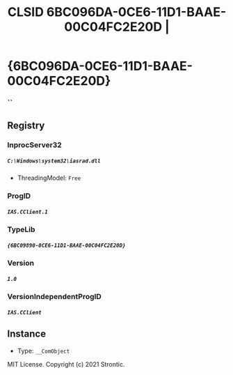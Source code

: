 ﻿---
title: "CLSID 6BC096DA-0CE6-11D1-BAAE-00C04FC2E20D | "
excerpt: What is COM-Object CLSID 6BC096DA-0CE6-11D1-BAAE-00C04FC2E20D?
---

# {6BC096DA-0CE6-11D1-BAAE-00C04FC2E20D}

### ``

## Registry


### InprocServer32

##### `C:\Windows\system32\iasrad.dll`
* ThreadingModel: `Free`

### ProgID

##### `IAS.CClient.1`

### TypeLib

##### `{6BC09890-0CE6-11D1-BAAE-00C04FC2E20D}`

### Version

##### `1.0`

### VersionIndependentProgID

##### `IAS.CClient`

## Instance

* Type: `__ComObject`

MIT License. Copyright (c) 2021 Strontic.


